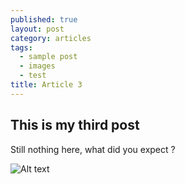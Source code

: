 ```yaml
---
published: true
layout: post
category: articles
tags: 
  - sample post
  - images
  - test
title: Article 3
---
```





## This is my third post

Still nothing here, what did you expect ?

![Alt text](http://a-z-animals.com/media/animals/images/470x370/baboon.jpg)
